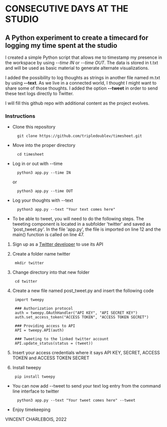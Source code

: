 # CONSECUTIVE DAYS AT THE STUDIO

## A Python experiment to create a timecard for logging my time spent at the studio

I created a simple Python script that allows me to timestamp my presence in the workspace by using *--time IN* or *--time OUT*.
The data is stored in t.txt and will be used as basic material to generate alternate visualizations.

I added the possibility to log thoughts as strings in another file named m.txt by using **--text**.
As we live in a connected world, I thought I might want to share some of those thoughts.
 I added the option **--tweet** in order to send these text logs directly to Twitter. 

I will fill this github repo with additional content as the project evolves.

### Instructions

- Clone this repository

        git clone https://github.com/tripledoublev/timesheet.git

- Move into the proper directory 

        cd timesheet

- Log in or out with --time

        python3 app.py --time IN
    or

        python3 app.py --time OUT

- Log your thoughts with --text

        python3 app.py --text "Your text comes here"

- To be able to tweet, you will need to do the following steps. The tweeting component is located in a subfolder 'twitter' and saved as 'post_tweet.py'. 
In the file 'app.py', the file is imported on line 12 and the main() function is called on line 47. 

1. Sign up as a [Twitter developer](https://developer.twitter.com/) to use its API 

2. Create a folder name twitter

        mkdir twitter

3. Change directory into that new folder 

        cd twitter

4. Create a new file named post_tweet.py and insert the following code

        import tweepy

        ### Authorization protocol
        auth = tweepy.OAuthHandler("API KEY", "API SECRET KEY")
        auth.set_access_token("ACCESS TOKEN", "ACCESS TOKEN SECRET")

        ### Providing access to API 
        API = tweepy.API(auth)

        ### Tweeting to the linked twitter account
        API.update_status(status = (tweet))

5. Insert your access credentials where it says API KEY, SECRET, ACCESS TOKEN and ACCESS TOKEN SECRET

6. Install tweepy

        pip install tweepy

- You can now add --tweet to send your text log entry from the command line interface to twitter

        python3 app.py --text "Your tweet comes here" --tweet



- Enjoy timekeeping



VINCENT CHARLEBOIS, 2022
